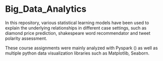 # Big_Data_Analytics

In this repository, various statistical learning models have been used to explain the underlying relationships in different case settings, such as diamond price prediction, shakespeare word recommendator and tweet polarity assessment.

These course assignments were mainly analyzed with Pyspark () as well as multiple python data visualization libraries such as Matplotlib, Seaborn.  


